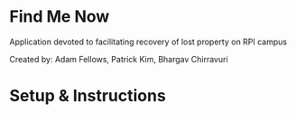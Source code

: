 # Find Me Now
 Application devoted to facilitating recovery of lost property on RPI campus
 
 
 Created by: Adam Fellows, Patrick Kim, Bhargav Chirravuri
# Setup & Instructions